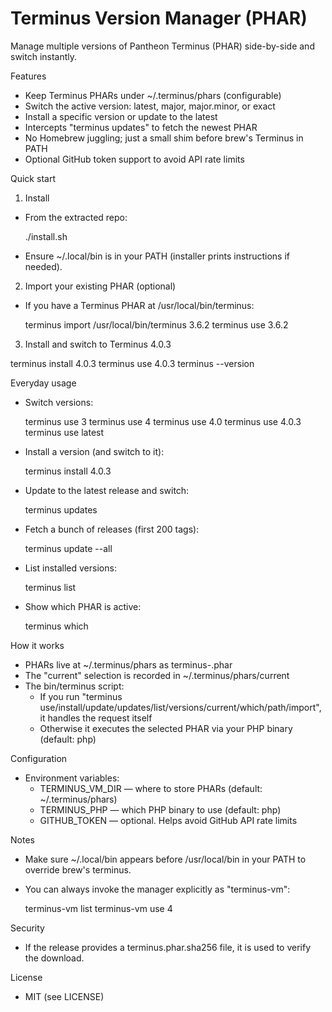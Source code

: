# Terminus Version Manager (PHAR)

Manage multiple versions of Pantheon Terminus (PHAR) side-by-side and switch instantly.

Features
- Keep Terminus PHARs under ~/.terminus/phars (configurable)
- Switch the active version: latest, major, major.minor, or exact
- Install a specific version or update to the latest
- Intercepts "terminus updates" to fetch the newest PHAR
- No Homebrew juggling; just a small shim before brew's Terminus in PATH
- Optional GitHub token support to avoid API rate limits

Quick start
1) Install
- From the extracted repo:

  ./install.sh

- Ensure ~/.local/bin is in your PATH (installer prints instructions if needed).

2) Import your existing PHAR (optional)
- If you have a Terminus PHAR at /usr/local/bin/terminus:

  terminus import /usr/local/bin/terminus 3.6.2
  terminus use 3.6.2

3) Install and switch to Terminus 4.0.3

  terminus install 4.0.3
  terminus use 4.0.3
  terminus --version

Everyday usage
- Switch versions:

  terminus use 3
  terminus use 4
  terminus use 4.0
  terminus use 4.0.3
  terminus use latest

- Install a version (and switch to it):

  terminus install 4.0.3

- Update to the latest release and switch:

  terminus updates

- Fetch a bunch of releases (first 200 tags):

  terminus update --all

- List installed versions:

  terminus list

- Show which PHAR is active:

  terminus which

How it works
- PHARs live at ~/.terminus/phars as terminus-<version>.phar
- The "current" selection is recorded in ~/.terminus/phars/current
- The bin/terminus script:
  - If you run "terminus use/install/update/updates/list/versions/current/which/path/import", it handles the request itself
  - Otherwise it executes the selected PHAR via your PHP binary (default: php)

Configuration
- Environment variables:
  - TERMINUS_VM_DIR — where to store PHARs (default: ~/.terminus/phars)
  - TERMINUS_PHP — which PHP binary to use (default: php)
  - GITHUB_TOKEN — optional. Helps avoid GitHub API rate limits

Notes
- Make sure ~/.local/bin appears before /usr/local/bin in your PATH to override brew's terminus.
- You can always invoke the manager explicitly as "terminus-vm":

  terminus-vm list
  terminus-vm use 4

Security
- If the release provides a terminus.phar.sha256 file, it is used to verify the download.

License
- MIT (see LICENSE)

